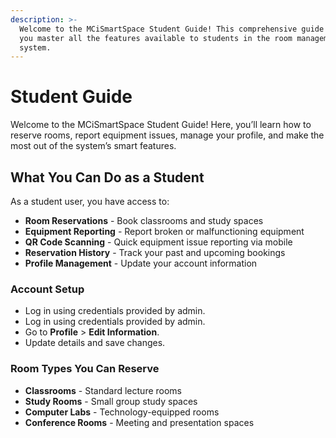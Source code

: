 ```yaml
---
description: >-
  Welcome to the MCiSmartSpace Student Guide! This comprehensive guide will help
  you master all the features available to students in the room management
  system.
---
```


# Student Guide

Welcome to the MCiSmartSpace Student Guide! Here, you’ll learn how to reserve rooms, report equipment issues, manage your profile, and make the most out of the system’s smart features.

## What You Can Do as a Student

As a student user, you have access to:

* **Room Reservations** - Book classrooms and study spaces
* **Equipment Reporting** - Report broken or malfunctioning equipment
* **QR Code Scanning** - Quick equipment issue reporting via mobile
* **Reservation History** - Track your past and upcoming bookings
* **Profile Management** - Update your account information

### Account Setup

* Log in using credentials provided by admin.
* Log in using credentials provided by admin.
* Go to **Profile** > **Edit Information**.
* Update details and save changes.

### Room Types You Can Reserve

* **Classrooms** - Standard lecture rooms
* **Study Rooms** - Small group study spaces
* **Computer Labs** - Technology-equipped rooms
* **Conference Rooms** - Meeting and presentation spaces



